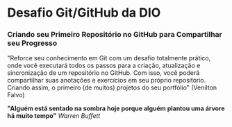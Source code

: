 # Desafio Git/GitHub da DIO
### Criando seu Primeiro Repositório no GitHub para Compartilhar seu Progresso

"Reforce seu conhecimento em Git com um desafio totalmente
prático, onde você executará todos os passos para a criação,
atualização e sincronização de um repositório no GitHub.
Com isso, você poderá compartilhar suas anotações e exercícios em
seu próprio repositório. Criando assim, o primeiro (de muitos)
projetos do seu portfólio" (Venilton Falvo)

**"Alguém está sentado na sombra hoje porque alguém plantou uma árvore há muito tempo"** 
_Warren Buffett_ 
